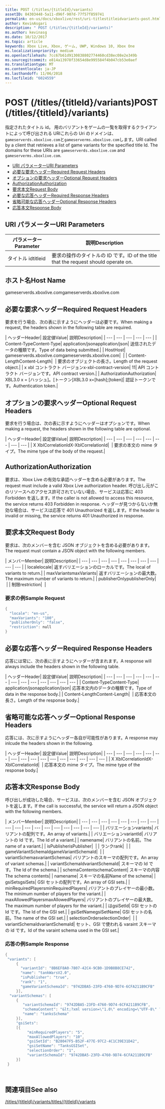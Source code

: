 ```yaml
---
title: POST (/titles/{titleId}/variants)
assetID: 84303448-5a11-d96f-907d-77f57f859741
permalink: en-us/docs/xboxlive/rest/uri-titlestitleidvariants-post.html
author: KevinAsgari
description: " POST (/titles/{titleId}/variants)"
ms.author: kevinasg
ms.date: 10/12/2017
ms.topic: article
keywords: Xbox Live, Xbox, ゲーム, UWP, Windows 10, Xbox One
ms.localizationpriority: medium
ms.openlocfilehash: 7cc67b61d9130838802774460cd38ec08e2e349b
ms.sourcegitcommit: e814a13978f33654d8e995584f4b047cb53e0aef
ms.translationtype: MT
ms.contentlocale: ja-JP
ms.lasthandoff: 11/06/2018
ms.locfileid: "6024559"
---
```

# <a name="post-titlestitleidvariants"></a><span data-ttu-id="26bd8-104">POST (/titles/{titleId}/variants)</span><span class="sxs-lookup"><span data-stu-id="26bd8-104">POST (/titles/{titleId}/variants)</span></span>
<span data-ttu-id="26bd8-105">指定されたタイトル id。 用のバリアントをゲームの一覧を取得するクライアントによって呼び出される URIこれらの Uri のドメインは、`gameserverds.xboxlive.com`と`gameserverms.xboxlive.com`します。</span><span class="sxs-lookup"><span data-stu-id="26bd8-105">URI called by a client that retrieves a list of game variants for the specified title Id. The domains for these URIs are `gameserverds.xboxlive.com` and `gameserverms.xboxlive.com`.</span></span>
 
  * [<span data-ttu-id="26bd8-106">URI パラメーター</span><span class="sxs-lookup"><span data-stu-id="26bd8-106">URI Parameters</span></span>](#ID4EZ)
  * [<span data-ttu-id="26bd8-107">必要な要求ヘッダー</span><span class="sxs-lookup"><span data-stu-id="26bd8-107">Required Request Headers</span></span>](#ID4EIB)
  * [<span data-ttu-id="26bd8-108">オプションの要求ヘッダー</span><span class="sxs-lookup"><span data-stu-id="26bd8-108">Optional Request Headers</span></span>](#ID4EED)
  * [<span data-ttu-id="26bd8-109">Authorization</span><span class="sxs-lookup"><span data-stu-id="26bd8-109">Authorization</span></span>](#ID4E3D)
  * [<span data-ttu-id="26bd8-110">要求本文</span><span class="sxs-lookup"><span data-stu-id="26bd8-110">Request Body</span></span>](#ID4EEE)
  * [<span data-ttu-id="26bd8-111">必要な応答ヘッダー</span><span class="sxs-lookup"><span data-stu-id="26bd8-111">Required Response Headers</span></span>](#ID4ELF)
  * [<span data-ttu-id="26bd8-112">省略可能な応答ヘッダー</span><span class="sxs-lookup"><span data-stu-id="26bd8-112">Optional Response Headers</span></span>](#ID4EMG)
  * [<span data-ttu-id="26bd8-113">応答本文</span><span class="sxs-lookup"><span data-stu-id="26bd8-113">Response Body</span></span>](#ID4EEH)
 
<a id="ID4EZ"></a>

 
## <a name="uri-parameters"></a><span data-ttu-id="26bd8-114">URI パラメーター</span><span class="sxs-lookup"><span data-stu-id="26bd8-114">URI Parameters</span></span>
 
| <span data-ttu-id="26bd8-115">パラメーター</span><span class="sxs-lookup"><span data-stu-id="26bd8-115">Parameter</span></span>| <span data-ttu-id="26bd8-116">説明</span><span class="sxs-lookup"><span data-stu-id="26bd8-116">Description</span></span>| 
| --- | --- | 
| <span data-ttu-id="26bd8-117">タイトル id</span><span class="sxs-lookup"><span data-stu-id="26bd8-117">titleid</span></span>| <span data-ttu-id="26bd8-118">要求の操作のタイトルの ID です。</span><span class="sxs-lookup"><span data-stu-id="26bd8-118">ID of the title that the request should operate on.</span></span>| 
  
<a id="ID5EG"></a>

 
## <a name="host-name"></a><span data-ttu-id="26bd8-119">ホスト名</span><span class="sxs-lookup"><span data-stu-id="26bd8-119">Host Name</span></span>

<span data-ttu-id="26bd8-120">gameserverds.xboxlive.com</span><span class="sxs-lookup"><span data-stu-id="26bd8-120">gameserverds.xboxlive.com</span></span>
 
<a id="ID4EIB"></a>

 
## <a name="required-request-headers"></a><span data-ttu-id="26bd8-121">必要な要求ヘッダー</span><span class="sxs-lookup"><span data-stu-id="26bd8-121">Required Request Headers</span></span>
 
<span data-ttu-id="26bd8-122">要求を行う場合、次の表に示すようにヘッダーは必要です。</span><span class="sxs-lookup"><span data-stu-id="26bd8-122">When making a request, the headers shown in the following table are required.</span></span>
 
| <span data-ttu-id="26bd8-123">ヘッダー</span><span class="sxs-lookup"><span data-stu-id="26bd8-123">Header</span></span>| <span data-ttu-id="26bd8-124">設定値</span><span class="sxs-lookup"><span data-stu-id="26bd8-124">Value</span></span>| <span data-ttu-id="26bd8-125">説明</span><span class="sxs-lookup"><span data-stu-id="26bd8-125">Description</span></span>| 
| --- | --- | --- | --- | --- | 
| <span data-ttu-id="26bd8-126">Content-Type</span><span class="sxs-lookup"><span data-stu-id="26bd8-126">Content-Type</span></span>| <span data-ttu-id="26bd8-127">application/json</span><span class="sxs-lookup"><span data-stu-id="26bd8-127">application/json</span></span>| <span data-ttu-id="26bd8-128">送信されたデータの種類です。</span><span class="sxs-lookup"><span data-stu-id="26bd8-128">Type of data being submitted.</span></span>| 
| <span data-ttu-id="26bd8-129">Host</span><span class="sxs-lookup"><span data-stu-id="26bd8-129">Host</span></span>| <span data-ttu-id="26bd8-130">gameserverds.xboxlive.com</span><span class="sxs-lookup"><span data-stu-id="26bd8-130">gameserverds.xboxlive.com</span></span>|  | 
| <span data-ttu-id="26bd8-131">Content-Length</span><span class="sxs-lookup"><span data-stu-id="26bd8-131">Content-Length</span></span>|  | <span data-ttu-id="26bd8-132">要求のオブジェクトの長さ。</span><span class="sxs-lookup"><span data-stu-id="26bd8-132">Length of the request object.</span></span>| 
| <span data-ttu-id="26bd8-133">x xbl コントラクト バージョン</span><span class="sxs-lookup"><span data-stu-id="26bd8-133">x-xbl-contract-version</span></span>| <span data-ttu-id="26bd8-134">1</span><span class="sxs-lookup"><span data-stu-id="26bd8-134">1</span></span>| <span data-ttu-id="26bd8-135">API コントラクト バージョンです。</span><span class="sxs-lookup"><span data-stu-id="26bd8-135">API contract version.</span></span>| 
| <span data-ttu-id="26bd8-136">Authorization</span><span class="sxs-lookup"><span data-stu-id="26bd8-136">Authorization</span></span>| <span data-ttu-id="26bd8-137">XBL3.0 x = [ハッシュ]。[トークン]</span><span class="sxs-lookup"><span data-stu-id="26bd8-137">XBL3.0 x=[hash];[token]</span></span>| <span data-ttu-id="26bd8-138">認証トークンです。</span><span class="sxs-lookup"><span data-stu-id="26bd8-138">Authentication token.</span></span>| 
  
<a id="ID4EED"></a>

 
## <a name="optional-request-headers"></a><span data-ttu-id="26bd8-139">オプションの要求ヘッダー</span><span class="sxs-lookup"><span data-stu-id="26bd8-139">Optional Request Headers</span></span>
 
<span data-ttu-id="26bd8-140">要求を行う場合は、次の表に示すようにヘッダーはオプションです。</span><span class="sxs-lookup"><span data-stu-id="26bd8-140">When making a request, the headers shown in the following table are optional.</span></span>
 
| <span data-ttu-id="26bd8-141">ヘッダー</span><span class="sxs-lookup"><span data-stu-id="26bd8-141">Header</span></span>| <span data-ttu-id="26bd8-142">設定値</span><span class="sxs-lookup"><span data-stu-id="26bd8-142">Value</span></span>| <span data-ttu-id="26bd8-143">説明</span><span class="sxs-lookup"><span data-stu-id="26bd8-143">Description</span></span>| 
| --- | --- | --- | --- | --- | --- | --- | --- | 
| <span data-ttu-id="26bd8-144">X XblCorrelationId</span><span class="sxs-lookup"><span data-stu-id="26bd8-144">X-XblCorrelationId</span></span>|  | <span data-ttu-id="26bd8-145">要求の本文の mime タイプ。</span><span class="sxs-lookup"><span data-stu-id="26bd8-145">The mime type of the body of the request.</span></span>| 
  
<a id="ID4E3D"></a>

 
## <a name="authorization"></a><span data-ttu-id="26bd8-146">Authorization</span><span class="sxs-lookup"><span data-stu-id="26bd8-146">Authorization</span></span>

<span data-ttu-id="26bd8-147">要求は、Xbox Live の有効な承認ヘッダーを含める必要があります。</span><span class="sxs-lookup"><span data-stu-id="26bd8-147">The request must include a valid Xbox Live authorization header.</span></span> <span data-ttu-id="26bd8-148">呼び出し元がこのリソースへのアクセス許可されていない場合、サービスは応答に 403 Forbidden を返します。</span><span class="sxs-lookup"><span data-stu-id="26bd8-148">If the caller is not allowed to access this resource, the service returns 403 Forbidden in response.</span></span> <span data-ttu-id="26bd8-149">ヘッダーが見つからないか無効な場合は、サービスは応答で 401 Unauthorized を返します。</span><span class="sxs-lookup"><span data-stu-id="26bd8-149">If the header is invalid or missing, the service returns 401 Unauthorized in response.</span></span>
 
<a id="ID4EEE"></a>

 
## <a name="request-body"></a><span data-ttu-id="26bd8-150">要求本文</span><span class="sxs-lookup"><span data-stu-id="26bd8-150">Request Body</span></span>
 
<span data-ttu-id="26bd8-151">要求は、次のメンバーを含む JSON オブジェクトを含める必要があります。</span><span class="sxs-lookup"><span data-stu-id="26bd8-151">The request must contain a JSON object with the following members.</span></span>
 
| <span data-ttu-id="26bd8-152">メンバー</span><span class="sxs-lookup"><span data-stu-id="26bd8-152">Member</span></span>| <span data-ttu-id="26bd8-153">説明</span><span class="sxs-lookup"><span data-stu-id="26bd8-153">Description</span></span>| 
| --- | --- | --- | --- | --- | --- | --- | --- | --- | --- | 
| <span data-ttu-id="26bd8-154">locale</span><span class="sxs-lookup"><span data-stu-id="26bd8-154">locale</span></span>| <span data-ttu-id="26bd8-155">返すバリエーションのローカルです。</span><span class="sxs-lookup"><span data-stu-id="26bd8-155">The local of variants to return.</span></span>| 
| <span data-ttu-id="26bd8-156">maxVariants</span><span class="sxs-lookup"><span data-stu-id="26bd8-156">maxVariants</span></span>| <span data-ttu-id="26bd8-157">返すバリエーションの最大数。</span><span class="sxs-lookup"><span data-stu-id="26bd8-157">The maximum number of variants to return.</span></span>| 
| <span data-ttu-id="26bd8-158">publisherOnly</span><span class="sxs-lookup"><span data-stu-id="26bd8-158">publisherOnly</span></span>|  | 
| <span data-ttu-id="26bd8-159">制限</span><span class="sxs-lookup"><span data-stu-id="26bd8-159">restriction</span></span>|  | 
 
<a id="ID4EDF"></a>

 
### <a name="sample-request"></a><span data-ttu-id="26bd8-160">要求の例</span><span class="sxs-lookup"><span data-stu-id="26bd8-160">Sample Request</span></span>
 

```cpp
{
  "locale": "en-us",
  "maxVariants": "100",
  "publisherOnly": "false",
  "restriction": null
}

```

   
<a id="ID4ELF"></a>

 
## <a name="required-response-headers"></a><span data-ttu-id="26bd8-161">必要な応答ヘッダー</span><span class="sxs-lookup"><span data-stu-id="26bd8-161">Required Response Headers</span></span>
 
<span data-ttu-id="26bd8-162">応答には常に、次の表に示すようにヘッダーが含まれます。</span><span class="sxs-lookup"><span data-stu-id="26bd8-162">A response will always include the headers shown in the following table.</span></span>
 
| <span data-ttu-id="26bd8-163">ヘッダー</span><span class="sxs-lookup"><span data-stu-id="26bd8-163">Header</span></span>| <span data-ttu-id="26bd8-164">設定値</span><span class="sxs-lookup"><span data-stu-id="26bd8-164">Value</span></span>| <span data-ttu-id="26bd8-165">説明</span><span class="sxs-lookup"><span data-stu-id="26bd8-165">Description</span></span>| 
| --- | --- | --- | --- | --- | --- | --- | --- | --- | --- | --- | --- | --- | 
| <span data-ttu-id="26bd8-166">Content-Type</span><span class="sxs-lookup"><span data-stu-id="26bd8-166">Content-Type</span></span>| <span data-ttu-id="26bd8-167">application/json</span><span class="sxs-lookup"><span data-stu-id="26bd8-167">application/json</span></span>| <span data-ttu-id="26bd8-168">応答本文内のデータの種類です。</span><span class="sxs-lookup"><span data-stu-id="26bd8-168">Type of data in the response body.</span></span>| 
| <span data-ttu-id="26bd8-169">Content-Length</span><span class="sxs-lookup"><span data-stu-id="26bd8-169">Content-Length</span></span>|  | <span data-ttu-id="26bd8-170">応答本文の長さ。</span><span class="sxs-lookup"><span data-stu-id="26bd8-170">Length of the response body.</span></span>| 
  
<a id="ID4EMG"></a>

 
## <a name="optional-response-headers"></a><span data-ttu-id="26bd8-171">省略可能な応答ヘッダー</span><span class="sxs-lookup"><span data-stu-id="26bd8-171">Optional Response Headers</span></span>
 
<span data-ttu-id="26bd8-172">応答には、次に示すようにヘッダー各自が可能性があります。</span><span class="sxs-lookup"><span data-stu-id="26bd8-172">A response may inlcude the headers shown in the following.</span></span>
 
| <span data-ttu-id="26bd8-173">ヘッダー</span><span class="sxs-lookup"><span data-stu-id="26bd8-173">Header</span></span>| <span data-ttu-id="26bd8-174">設定値</span><span class="sxs-lookup"><span data-stu-id="26bd8-174">Value</span></span>| <span data-ttu-id="26bd8-175">説明</span><span class="sxs-lookup"><span data-stu-id="26bd8-175">Description</span></span>| 
| --- | --- | --- | --- | --- | --- | --- | --- | --- | --- | --- | --- | --- | --- | --- | --- | 
| <span data-ttu-id="26bd8-176">X XblCorrelationId</span><span class="sxs-lookup"><span data-stu-id="26bd8-176">X-XblCorrelationId</span></span>|  | <span data-ttu-id="26bd8-177">応答本文の mime タイプ。</span><span class="sxs-lookup"><span data-stu-id="26bd8-177">The mime type of the response body.</span></span>| 
  
<a id="ID4EEH"></a>

 
## <a name="response-body"></a><span data-ttu-id="26bd8-178">応答本文</span><span class="sxs-lookup"><span data-stu-id="26bd8-178">Response Body</span></span>
 
<span data-ttu-id="26bd8-179">呼び出しが成功した場合、サービスは、次のメンバーを含む JSON オブジェクトを返します。</span><span class="sxs-lookup"><span data-stu-id="26bd8-179">If the call is successful, the service will return a JSON object with the following members.</span></span>
 
| <span data-ttu-id="26bd8-180">メンバー</span><span class="sxs-lookup"><span data-stu-id="26bd8-180">Member</span></span>| <span data-ttu-id="26bd8-181">説明</span><span class="sxs-lookup"><span data-stu-id="26bd8-181">Description</span></span>| 
| --- | --- | --- | --- | --- | --- | --- | --- | --- | --- | --- | --- | --- | --- | --- | --- | --- | --- | 
| <span data-ttu-id="26bd8-182">バリエーション</span><span class="sxs-lookup"><span data-stu-id="26bd8-182">variants</span></span>| <span data-ttu-id="26bd8-183">バリアントの配列です。</span><span class="sxs-lookup"><span data-stu-id="26bd8-183">An array of variants.</span></span>| 
| <span data-ttu-id="26bd8-184">バリエーション</span><span class="sxs-lookup"><span data-stu-id="26bd8-184">variantId</span></span>| <span data-ttu-id="26bd8-185">バリアントの Id です。</span><span class="sxs-lookup"><span data-stu-id="26bd8-185">The Id of a variant.</span></span>| 
| <span data-ttu-id="26bd8-186">name</span><span class="sxs-lookup"><span data-stu-id="26bd8-186">name</span></span>| <span data-ttu-id="26bd8-187">バリアントの名前。</span><span class="sxs-lookup"><span data-stu-id="26bd8-187">The name of a variant.</span></span>| 
| <span data-ttu-id="26bd8-188">isPublisher</span><span class="sxs-lookup"><span data-stu-id="26bd8-188">isPublisher</span></span>|  | 
| <span data-ttu-id="26bd8-189">ランク</span><span class="sxs-lookup"><span data-stu-id="26bd8-189">rank</span></span>|  | 
| <span data-ttu-id="26bd8-190">gameVariantSchemaId</span><span class="sxs-lookup"><span data-stu-id="26bd8-190">gameVariantSchemaId</span></span>|  | 
| <span data-ttu-id="26bd8-191">variantSchemas</span><span class="sxs-lookup"><span data-stu-id="26bd8-191">variantSchemas</span></span>| <span data-ttu-id="26bd8-192">バリアントのスキーマの配列です。</span><span class="sxs-lookup"><span data-stu-id="26bd8-192">An array of variant schemas.</span></span>| 
| <span data-ttu-id="26bd8-193">variantSchemaId</span><span class="sxs-lookup"><span data-stu-id="26bd8-193">variantSchemaId</span></span>| <span data-ttu-id="26bd8-194">スキーマの Id です。</span><span class="sxs-lookup"><span data-stu-id="26bd8-194">The Id of the schema.</span></span>| 
| <span data-ttu-id="26bd8-195">schemaContent</span><span class="sxs-lookup"><span data-stu-id="26bd8-195">schemaContent</span></span>| <span data-ttu-id="26bd8-196">スキーマの内容</span><span class="sxs-lookup"><span data-stu-id="26bd8-196">The schema contents</span></span>| 
| <span data-ttu-id="26bd8-197">name</span><span class="sxs-lookup"><span data-stu-id="26bd8-197">name</span></span>| <span data-ttu-id="26bd8-198">スキーマの名前</span><span class="sxs-lookup"><span data-stu-id="26bd8-198">Name of the schema</span></span>| 
| <span data-ttu-id="26bd8-199">gsiSets</span><span class="sxs-lookup"><span data-stu-id="26bd8-199">gsiSets</span></span>| <span data-ttu-id="26bd8-200">GSI セットの配列です。</span><span class="sxs-lookup"><span data-stu-id="26bd8-200">An array of GSI sets.</span></span>| 
| <span data-ttu-id="26bd8-201">minRequiredPlayers</span><span class="sxs-lookup"><span data-stu-id="26bd8-201">minRequiredPlayers</span></span>| <span data-ttu-id="26bd8-202">バリアントのプレイヤーの最小数。</span><span class="sxs-lookup"><span data-stu-id="26bd8-202">The minimum number of players for the variant.</span></span>| 
| <span data-ttu-id="26bd8-203">maxAllowedPlayers</span><span class="sxs-lookup"><span data-stu-id="26bd8-203">maxAllowedPlayers</span></span>| <span data-ttu-id="26bd8-204">バリアントのプレイヤーの最大数。</span><span class="sxs-lookup"><span data-stu-id="26bd8-204">The maximum number of players for the variant.</span></span>| 
| <span data-ttu-id="26bd8-205">は</span><span class="sxs-lookup"><span data-stu-id="26bd8-205">gsiSetId</span></span>| <span data-ttu-id="26bd8-206">GSI セットの Id です。</span><span class="sxs-lookup"><span data-stu-id="26bd8-206">The Id of the GSI set.</span></span>| 
| <span data-ttu-id="26bd8-207">gsiSetName</span><span class="sxs-lookup"><span data-stu-id="26bd8-207">gsiSetName</span></span>| <span data-ttu-id="26bd8-208">GSI セットの名前。</span><span class="sxs-lookup"><span data-stu-id="26bd8-208">The name of the GSI set.</span></span>| 
| <span data-ttu-id="26bd8-209">selectionOrder</span><span class="sxs-lookup"><span data-stu-id="26bd8-209">selectionOrder</span></span>|  | 
| <span data-ttu-id="26bd8-210">variantSchemaId</span><span class="sxs-lookup"><span data-stu-id="26bd8-210">variantSchemaId</span></span>| <span data-ttu-id="26bd8-211">セット、GSI で使われる varaint スキーマの id です。</span><span class="sxs-lookup"><span data-stu-id="26bd8-211">Id of the varaint schema used in the GSI set.</span></span>| 
 
<a id="ID4EYBAC"></a>

 
### <a name="sample-response"></a><span data-ttu-id="26bd8-212">応答の例</span><span class="sxs-lookup"><span data-stu-id="26bd8-212">Sample Response</span></span>
 

```cpp
{
 "variants": [
     { 
       "variantId": "8B6EF8A0-7807-42C4-9CB0-1D9B8B8CE742", 
       "name": "tankWarsV2.0",
       "isPublisher": "true",
       "rank": "1",
       "gameVariantSchemaId": "9742DBA5-23FD-4760-9D74-6CFA211B9CFB"
     }],
  "variantSchemas": [
     {
        "variantSchemaId": "9742DBA5-23FD-4760-9D74-6CFA211B9CFB",
        "schemaContent": "&lt;?xml version=\"1.0\" encoding=\"UTF-8\" ?>&lt;xs:schema xmlns:xs=\"http://www.w3.org/2001/XMLSchema\">&lt;xs:element name=\"root\">&lt;/xs:element>&lt;/xs:schema>"
        "name": "tanksSchema"
     }],
     "gsiSets":
     [{ 
          "minRequiredPlayers": "5", 
          "maxAllowedPlayers": "10", 
          "gsiSetId": "B28047F5-B52F-477E-97C2-4C1C39E31D42",
          "gsiSetName": "TanksGSISet",
          "selectionOrder": "1",
          "variantSchemaId": "9742DBA5-23FD-4760-9D74-6CFA211B9CFB"
     }]
 }

  

```

   
<a id="ID4ERCAC"></a>

 
## <a name="see-also"></a><span data-ttu-id="26bd8-213">関連項目</span><span class="sxs-lookup"><span data-stu-id="26bd8-213">See also</span></span>
 [<span data-ttu-id="26bd8-214">/titles/{titleId}/variants</span><span class="sxs-lookup"><span data-stu-id="26bd8-214">/titles/{titleId}/variants</span></span>](uri-titlestitleidvariants.md)

  